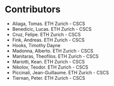# Contributors

- Aliaga, Tomas. ETH Zurich - CSCS
- Benedicic, Lucas. ETH Zurich - CSCS
- Cruz, Felipe. ETH Zurich - CSCS
- Fink, Andreas. ETH Zurich - CSCS
- Hooks, Timothy Dayne
- Madonna, Alberto. ETH Zurich - CSCS
- Manitaras, Theofilos. ETH Zurich - CSCS
- Mariotti, Kean. ETH Zurich - CSCS
- Nikolov, Teodor. ETH Zurich - CSCS
- Piccinali, Jean-Guillaume. ETH Zurich - CSCS
- Tiernan, Peter. ETH Zurich - CSCS
